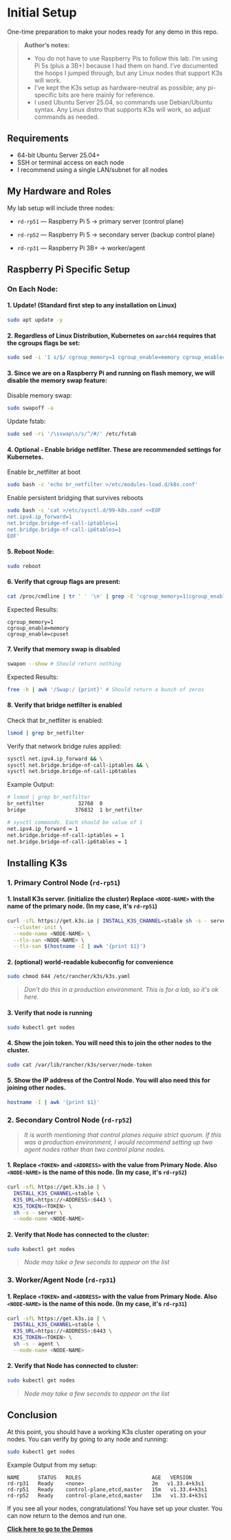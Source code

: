# Initial Setup

One-time preparation to make your nodes ready for any demo in this repo.

> **Author’s notes:**  
>- You do not have to use Raspberry Pis to follow this lab. I’m using Pi 5s (plus a 3B+) because I had them on hand. I’ve documented the hoops I jumped through, but any Linux nodes that support K3s will work.  
>- I’ve kept the K3s setup as hardware-neutral as possible; any pi-specific bits are here mainly for reference.  
>- I used Ubuntu Server 25.04, so commands use Debian/Ubuntu syntax. Any Linux distro that supports K3s will work, so adjust commands as needed.


## Requirements

- 64-bit Ubuntu Server 25.04+
- SSH or terminal access on each node
- I recommend using a single LAN/subnet for all nodes

## My Hardware and Roles

My lab setup will include three nodes:

- `rd-rp51` — Raspberry Pi 5 → primary server (control plane)

- `rd-rp52` — Raspberry Pi 5 → secondary server (backup control plane)

- `rd-rp31` — Raspberry Pi 3B+ → worker/agent

## Raspberry Pi Specific Setup

### On Each Node:

#### 1. Update! (Standard first step to any installation on Linux)
```bash
sudo apt update -y
```

#### 2. Regardless of Linux Distribution, Kubernetes on `aarch64` requires that the cgroups flags be set:
```bash
sudo sed -i '1 s/$/ cgroup_memory=1 cgroup_enable=memory cgroup_enable=cpuset/' /boot/firmware/cmdline.txt
```

#### 3. Since we are on a Raspberry Pi and running on flash memory, we will disable the memory swap feature:
Disable memory swap:
```bash
sudo swapoff -a
```

Update fstab:
```bash
sudo sed -ri '/\sswap\s/s/^/#/' /etc/fstab
```

#### 4. Optional - Enable bridge netfilter. These are recommended settings for Kubernetes.
Enable br_netfilter at boot
```bash
sudo bash -c 'echo br_netfilter >/etc/modules-load.d/k8s.conf'
```

Enable persistent bridging that survives reboots
```bash
sudo bash -c 'cat >/etc/sysctl.d/99-k8s.conf <<EOF
net.ipv4.ip_forward=1
net.bridge.bridge-nf-call-iptables=1
net.bridge.bridge-nf-call-ip6tables=1
EOF'
```

#### 5. Reboot Node:
```bash
sudo reboot
```

#### 6. Verify that cgroup flags are present:
```bash
cat /proc/cmdline | tr ' ' '\n' | grep -E 'cgroup_memory=1|cgroup_enable=memory|cgroup_enable=cpuset'
```
Expected Results:
```text
cgroup_memory=1
cgroup_enable=memory
cgroup_enable=cpuset
```

#### 7. Verify that memory swap is disabled
```bash
swapon --show # Should return nothing
```
Expected Results:
```bash
free -h | awk '/Swap:/ {print}' # Should return a bunch of zeros
```

#### 8. Verify that bridge netfilter is enabled
Check that br_netfilter is enabled:
```bash
lsmod | grep br_netfilter
```

Verify that network bridge rules applied:
```bash
sysctl net.ipv4.ip_forward && \
sysctl net.bridge.bridge-nf-call-iptables && \
sysctl net.bridge.bridge-nf-call-ip6tables
```

Example Output:
```bash
# lsmod | grep br_netfilter
br_netfilter           32768  0
bridge                376832  1 br_netfilter

# sysctl commands. Each should be value of 1
net.ipv4.ip_forward = 1
net.bridge.bridge-nf-call-iptables = 1
net.bridge.bridge-nf-call-ip6tables = 1
```

## Installing K3s

### 1. Primary Control Node (`rd-rp51`)

#### 1. Install K3s server. (initialize the cluster) Replace `<NODE-NAME>` with the name of the primary node. (In my case, it's `rd-rp51`)
```bash
curl -sfL https://get.k3s.io | INSTALL_K3S_CHANNEL=stable sh -s - server \
  --cluster-init \
  --node-name <NODE-NAME> \
  --tls-san <NODE-NAME> \
  --tls-san $(hostname -I | awk '{print $1}')
```

#### 2. (optional) world-readable kubeconfig for convenience
```bash
sudo chmod 644 /etc/rancher/k3s/k3s.yaml
```
>*Don't do this in a production environment. This is for a lab, so it's ok here.*

#### 3. Verify that node is running
```bash
sudo kubectl get nodes
```

#### 4. Show the join token. You will need this to join the other nodes to the cluster.
```bash
sudo cat /var/lib/rancher/k3s/server/node-token
```

#### 5. Show the IP address of the Control Node. You will also need this for joining other nodes.
```bash
hostname -I | awk '{print $1}'
```

### 2. Secondary Control Node (`rd-rp52`)

>*It is worth mentioning that control planes require strict quorum. If this was a production environment, I would recommend setting up two agent nodes rather than two control plane nodes.*

#### 1. Replace `<TOKEN>` and `<ADDRESS>` with the value from Primary Node. Also `<NODE-NAME>` is the name of this node. (In my case, it's `rd-rp52`)
```bash
curl -sfL https://get.k3s.io | \
  INSTALL_K3S_CHANNEL=stable \
  K3S_URL=https://<ADDRESS>:6443 \
  K3S_TOKEN=<TOKEN> \
  sh -s - server \
  --node-name <NODE-NAME>
```

#### 2. Verify that Node has connected to the cluster:
```bash
sudo kubectl get nodes
```
>*Node may take a few seconds to appear on the list*

### 3. Worker/Agent Node (`rd-rp31`)

#### 1. Replace `<TOKEN>` and `<ADDRESS>` with the value from Primary Node. Also `<NODE-NAME>` is the name of this node. (In my case, it's `rd-rp31`)
```bash
curl -sfL https://get.k3s.io | \
  INSTALL_K3S_CHANNEL=stable \
  K3S_URL=https://<ADDRESS>:6443 \
  K3S_TOKEN=<TOKEN> \
  sh -s - agent \
  --node-name <NODE-NAME>
```

#### 2. Verify that Node has connected to cluster:
```bash
sudo kubectl get nodes
```
>*Node may take a few seconds to appear on the list*

## Conclusion

At this point, you should have a working K3s cluster operating on your nodes. You can verify by going to any node and running:
```bash
sudo kubectl get nodes
```

Example Output from my setup:
```text
NAME      STATUS   ROLES                       AGE   VERSION
rd-rp31   Ready    <none>                      2m   v1.33.4+k3s1
rd-rp51   Ready    control-plane,etcd,master   15m   v1.33.4+k3s1
rd-rp52   Ready    control-plane,etcd,master   13m   v1.33.4+k3s1
```

If you see all your nodes, congratulations! You have set up your cluster. You can now return to the demos and run one.

[**Click here to go to the Demos**](../README.md#demos)